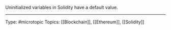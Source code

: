 Uninitialized variables in Solidity have a default value.
___
Type: #microtopic 
Topics: [[Blockchain]], [[Ethereum]], [[Solidity]]

